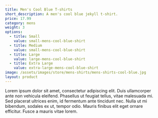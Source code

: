 ```yaml
---
title: Men's Cool Blue T-shirts
short_description: A men's cool blue jekyll t-shirt.
price: 17.99
category: mens
weight: 3
options:
  - title: Small
    value: small-mens-cool-blue-shirt
  - title: Medium
    value: small-mens-cool-blue-shirt
  - title: Large
    value: large-mens-cool-blue-shirt
  - title: Extra Large
    value: extra-large-mens-cool-blue-shirt
image: /assets/images/store/mens-shirts/mens-shirts-cool-blue.jpg
layout: product
---
```

Lorem ipsum dolor sit amet, consectetur adipiscing elit. Duis ullamcorper ante non vehicula eleifend.
Phasellus ut feugiat tellus, vitae malesuada mi. Sed placerat ultrices enim, id fermentum ante tincidunt nec.
Nulla ut mi bibendum, sodales ex ut, tempor odio. Mauris finibus elit eget ornare efficitur. Fusce a mauris vitae lorem.




<!-- <button
    class="snipcart-add-item"
    data-item-id="2"
    data-item-name="Bacon"
    data-item-price="3.00"
    data-item-weight="20"
    data-item-url="http://myapp.com/products/bacon"
    data-item-description="Some fresh bacon">
    Buy bacon
</button> -->
